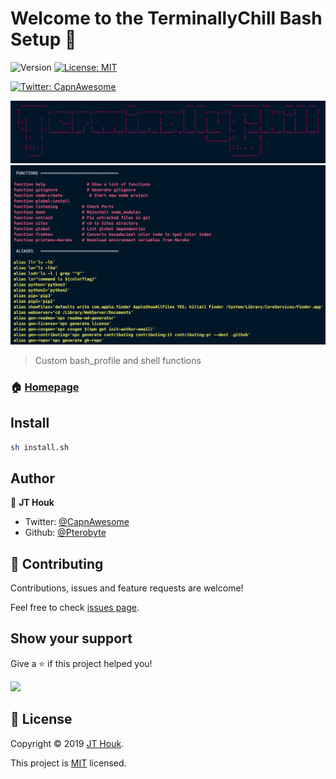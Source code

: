# Welcome to the TerminallyChill Bash Setup 👋

![Version](https://img.shields.io/badge/version-0.1.0-blue.svg?cacheSeconds=2592000)
[![License: MIT](https://img.shields.io/badge/License-MIT-yellow.svg)](https://github.com/Pterobyte/bash/tree/master/LICENSE)
<!-- [![David Dependencies Status](https://david-dm.org/pterobyte/bash.svg)](https://david-dm.org/pterobyte/bash) -->
<!-- [![Language grade: JavaScript](https://img.shields.io/lgtm/grade/javascript/g/Pterobyte/bash.svg?logo=lgtm&logoWidth=18)](https://lgtm.com/projects/g/Pterobyte/bash/context:javascript) -->
[![Twitter: CapnAwesome](https://img.shields.io/twitter/follow/CapnAwesome.svg?style=social)](https://twitter.com/CapnAwesome)

![terminally chill logo](assets/screenshots/terminally-chill.png)
![functions and aliases](assets/screenshots/functions-and-aliases.png)

> Custom bash_profile and shell functions

### 🏠 [Homepage](https://pterobyte.github.io/bash)

## Install

```sh
sh install.sh
```

## Author

👤 **JT Houk**

* Twitter: [@CapnAwesome](https://twitter.com/CapnAwesome)
* Github: [@Pterobyte](https://github.com/Pterobyte)

## 🤝 Contributing

Contributions, issues and feature requests are welcome!

Feel free to check [issues page](https://github.com/Pterobyte/bash/issues).

## Show your support

Give a ⭐️ if this project helped you!

<a href="https://www.patreon.com/TerminallyChillSoftware" rel="nofollow">
  <img src="https://c5.patreon.com/external/logo/become_a_patron_button@2x.png" width="160">
</a>

## 📝 License

Copyright © 2019 [JT Houk](https://github.com/Pterobyte).

This project is [MIT](https://github.com/Pterobyte/bash/tree/master/LICENSE) licensed.
